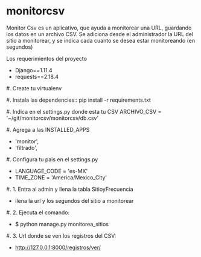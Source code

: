 # monitorcsv
Monitor Csv es un aplicativo, que ayuda a monitorear una URL, guardando los datos en un archivo CSV. Se adiciona desde el administrador la URL del sitio a monitorear, y se indica cada cuanto se desea estar monitoreando (en segundos)

Los requerimientos del proyecto
- Django==1.11.4
- requests==2.18.4

#. Create tu virtualenv

#. Instala las dependencies::
    pip install -r requirements.txt

#. Indica en el settings.py donde esta tu CSV
    ARCHIVO_CSV = '~/git/monitorcsv/monitorcsv/db.csv'

#. Agrega a las INSTALLED_APPS        
- 'monitor',
- 'filtrado',
        
        
#. Configura tu pais en el settings.py
- LANGUAGE_CODE = 'es-MX'
- TIME_ZONE = 'America/Mexico_City'

#. 1. Entra al admin y llena la tabla SitioyFrecuencia 
- llena la url y los segundos del sitio a monitorear

#. 2. Ejecuta el comando:
- $ python manage.py monitorea_sitios

#. 3. Url donde se ven los registros del CSV:
- http://127.0.0.1:8000/registros/ver/




    
    


